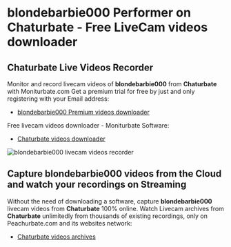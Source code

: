 # blondebarbie000 Performer on Chaturbate - Free LiveCam videos downloader

## Chaturbate Live Videos Recorder

Monitor and record livecam videos of **blondebarbie000** from **Chaturbate** with Moniturbate.com
Get a premium trial for free by just and only registering with your Email address:
* [blondebarbie000 Premium videos downloader](https://moniturbate.com/request-demo-licence-key.html)

Free livecam videos downloader - Moniturbate Software:
* [Chaturbate videos downloader](https://moniturbate.com/moniturbate-download-software.html)

![blondebarbie000 livecam videos recorder](https://peachurnet.com/templates/moniturbate-software.png)


## Capture blondebarbie000 videos from the Cloud and watch your recordings on Streaming

Without the need of downloading a software, capture **blondebarbie000** livecam videos from **Chaturbate** 100% online.
Watch Livecam archives from **Chaturbate** unlimitedly from thousands of existing recordings, only on Peachurbate.com and its websites network:
* [Chaturbate videos archives](https://peachurnet.com/)